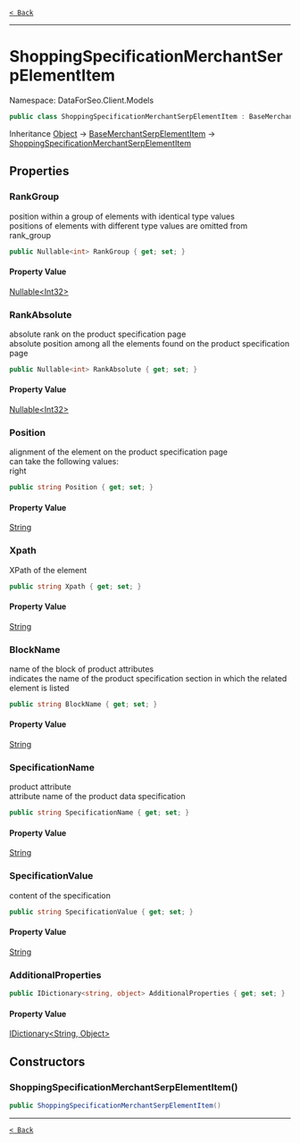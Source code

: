 [`< Back`](./)

---

# ShoppingSpecificationMerchantSerpElementItem

Namespace: DataForSeo.Client.Models

```csharp
public class ShoppingSpecificationMerchantSerpElementItem : BaseMerchantSerpElementItem
```

Inheritance [Object](https://docs.microsoft.com/en-us/dotnet/api/system.object) → [BaseMerchantSerpElementItem](./dataforseo.client.models.basemerchantserpelementitem) → [ShoppingSpecificationMerchantSerpElementItem](./dataforseo.client.models.shoppingspecificationmerchantserpelementitem)

## Properties

### **RankGroup**

position within a group of elements with identical type values
 <br>positions of elements with different type values are omitted from rank_group

```csharp
public Nullable<int> RankGroup { get; set; }
```

#### Property Value

[Nullable&lt;Int32&gt;](https://docs.microsoft.com/en-us/dotnet/api/system.nullable-1)<br>

### **RankAbsolute**

absolute rank on the product specification page
 <br>absolute position among all the elements found on the product specification page

```csharp
public Nullable<int> RankAbsolute { get; set; }
```

#### Property Value

[Nullable&lt;Int32&gt;](https://docs.microsoft.com/en-us/dotnet/api/system.nullable-1)<br>

### **Position**

alignment of the element on the product specification page
 <br>can take the following values:
 <br>right

```csharp
public string Position { get; set; }
```

#### Property Value

[String](https://docs.microsoft.com/en-us/dotnet/api/system.string)<br>

### **Xpath**

XPath of the element

```csharp
public string Xpath { get; set; }
```

#### Property Value

[String](https://docs.microsoft.com/en-us/dotnet/api/system.string)<br>

### **BlockName**

name of the block of product attributes
 <br>indicates the name of the product specification section in which the related element is listed

```csharp
public string BlockName { get; set; }
```

#### Property Value

[String](https://docs.microsoft.com/en-us/dotnet/api/system.string)<br>

### **SpecificationName**

product attribute
 <br>attribute name of the product data specification

```csharp
public string SpecificationName { get; set; }
```

#### Property Value

[String](https://docs.microsoft.com/en-us/dotnet/api/system.string)<br>

### **SpecificationValue**

content of the specification

```csharp
public string SpecificationValue { get; set; }
```

#### Property Value

[String](https://docs.microsoft.com/en-us/dotnet/api/system.string)<br>

### **AdditionalProperties**

```csharp
public IDictionary<string, object> AdditionalProperties { get; set; }
```

#### Property Value

[IDictionary&lt;String, Object&gt;](https://docs.microsoft.com/en-us/dotnet/api/system.collections.generic.idictionary-2)<br>

## Constructors

### **ShoppingSpecificationMerchantSerpElementItem()**

```csharp
public ShoppingSpecificationMerchantSerpElementItem()
```

---

[`< Back`](./)
